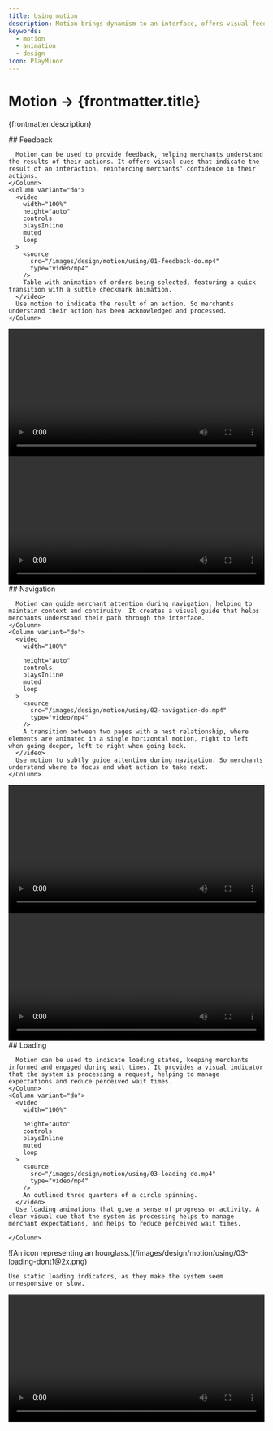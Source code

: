 ```yaml
---
title: Using motion
description: Motion brings dynamism to an interface, offers visual feedback and aids merchants understanding the outcomes of their actions.
keywords:
  - motion
  - animation
  - design
icon: PlayMinor
---
```


# Motion &rarr; {frontmatter.title}

<Lede>{frontmatter.description}</Lede>

<Subnav />

<Section>
  <Row variant="1-2">
    <Column>
      ## Feedback

      Motion can be used to provide feedback, helping merchants understand the results of their actions. It offers visual cues that indicate the result of an interaction, reinforcing merchants' confidence in their actions.
    </Column>
    <Column variant="do">
      <video
        width="100%"
        height="auto"
        controls
        playsInline
        muted
        loop
      >
        <source
          src="/images/design/motion/using/01-feedback-do.mp4"
          type="video/mp4"
        />
        Table with animation of orders being selected, featuring a quick transition with a subtle checkmark animation.
      </video>
      Use motion to indicate the result of an action. So merchants understand their action has been acknowledged and processed.
    </Column>

  </Row>
</Section>

<Row variant="1-1">
  <Column variant="dont">
    <video
      width="100%"

      height="auto"
      controls
      playsInline
      muted
      loop
    >
      <source
        src="/images/design/motion/using/01-feedback-dont1.mp4"
        type="video/mp4"
      />
      Table with animation of orders being selected, featuring the entire entire row animating vertically.
    </video>
    Use motion that doesn't correspond to the action taken. Inconsistent feedback will lead to misunderstandings.

  </Column>

  <Column variant="dont">
    <video
      width="100%"

      height="auto"
      controls
      playsInline
      muted
      loop
    >
      <source
        src="/images/design/motion/using/01-feedback-dont2.mp4"
        type="video/mp4"
      />
        Table with animation of orders being selected, featuring the background filling in from left to right.
    </video>
    Use overly elaborate or lengthy animations for simple feedback.

  </Column>
</Row>

<Section>
  <Row variant="1-2">
    <Column>
      ## Navigation

      Motion can guide merchant attention during navigation, helping to maintain context and continuity. It creates a visual guide that helps merchants understand their path through the interface.
    </Column>
    <Column variant="do">
      <video
        width="100%"

        height="auto"
        controls
        playsInline
        muted
        loop
      >
        <source
          src="/images/design/motion/using/02-navigation-do.mp4"
          type="video/mp4"
        />
        A transition between two pages with a nest relationship, where elements are animated in a single horizontal motion, right to left when going deeper, left to right when going back.
      </video>
      Use motion to subtly guide attention during navigation. So merchants understand where to focus and what action to take next.
    </Column>

  </Row>
</Section>

<Row variant="1-1">
  <Column variant="dont">
    <video
      width="100%"

      height="auto"
      controls
      playsInline
      muted
      loop
    >
      <source
        src="/images/design/motion/using/02-navigation-dont1.mp4"
        type="video/mp4"
      />
      A transition between two pages with a nest relationship, where each element is animated with a slight delay to the previous.
    </video>
    Use motion that distracts from the navigation process. Excessive or irrelevant motion can confuse merchants and detract from the main content or action.

  </Column>
  <Column variant="dont">
    <video
      width="100%"

      height="auto"
      controls
      playsInline
      muted
      loop
    >
      <source
        src="/images/design/motion/using/02-navigation-dont2.mp4"
        type="video/mp4"
      />
      A transition between two pages with a nest relationship, where the header is animated separately from the main content, both with a vertical motion.
    </video>
    Use motion that could potentially mislead merchant's navigation path. The direction and behavior of the motion should align with the navigation flow.

  </Column>
</Row>

<Section>
  <Row variant="1-2">
    <Column>
      ## Loading

      Motion can be used to indicate loading states, keeping merchants informed and engaged during wait times. It provides a visual indicator that the system is processing a request, helping to manage expectations and reduce perceived wait times.
    </Column>
    <Column variant="do">
      <video
        width="100%"

        height="auto"
        controls
        playsInline
        muted
        loop
      >
        <source
          src="/images/design/motion/using/03-loading-do.mp4"
          type="video/mp4"
        />
        An outlined three quarters of a circle spinning.
      </video>
      Use loading animations that give a sense of progress or activity. A clear visual cue that the system is processing helps to manage merchant expectations, and helps to reduce perceived wait times.

    </Column>

  </Row>
</Section>

<Row variant="1-1">
  <Column variant="dont">
    ![An icon representing an hourglass.](/images/design/motion/using/03-loading-dont1@2x.png)

    Use static loading indicators, as they make the system seem unresponsive or slow.

  </Column>

  <Column variant="dont">
    <video
      width="100%"

      height="auto"
      controls
      playsInline
      muted
      loop
    >
      <source
        src="/images/design/motion/using/03-loading-dont2.mp4"
        type="video/mp4"
      />
      An loop animation with an hourglass filling up and spinning.
    </video>
    Use overly complex or distracting loading animations. The animation should be subtle and not detract from the rest of the interface.

  </Column>
</Row>
